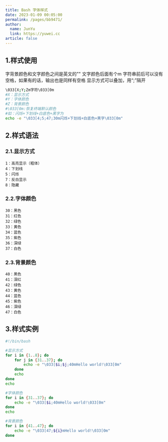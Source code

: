 ```yaml
---
title: Bash 字体样式
date: 2023-01-09 00:05:00
permalink: /pages/bb9471/
author: 
  name: JunYu
  link: https://yuwei.cc
article: false
---
```

## 1.样式使用
字背景颜色和文字颜色之间是英文的""
文字颜色后面有个m
字符串前后可以没有空格，如果有的话，输出也是同样有空格
显示方式可以叠加，用“;”隔开
```bash
\033[X;Y;Zm字符\033[0m
#X：显示方式
#Y：字体颜色
#Z：背景颜色
#\033[0m:恢复终端默认颜色
#如：闪烁+下划线+白底色+黑字为
echo -e "\033[4;5;47;30m闪烁+下划线+白底色+黑字\033[0m"
```

## 2.样式语法
### 2.1.显示方式
```
1：高亮显示（粗体）
4：下划线
5：闪烁
7：反白显示
8：隐藏
```
### 2.2.字体颜色
```
30：黑色
31：红色
32：绿色
33：黄色
34：蓝色
35：紫色
36：深绿
37：白色
```
### 2.3.背景颜色
```
40：黑色
41：深红
42：绿色
43：黄色
44：蓝色
45：紫色
46：深绿
47：白色 
```
## 3.样式实例
```bash
#!/bin/bash

#显示方式
for i in {1..8}; do
    for j in {31..37}; do
        echo -e "\033[$i;$j;40mHello world!\033[0m"
    done
    echo
done
echo

#字体颜色
for i in {31..37}; do
    echo -e "\033[$i;40mHello world!\033[0m"
done
echo

#背景颜色
for i in {41..47}; do
    echo -e "\033[47;${i}mHello world!\033[0m"
done
```
